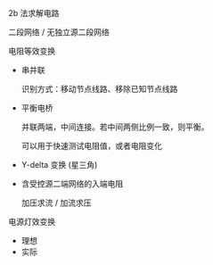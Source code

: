 2b 法求解电路



二段网络 / 无独立源二段网络  



电阻等效变换

- 串并联

  识别方式：移动节点线路、移除已知节点线路

- 平衡电桥

  并联两端，中间连接。若中间两侧比例一致，则平衡。

  可以用于快速测试电阻值，或者电阻变化  

- Y-delta 变换 (星三角)

  

- 含受控源二端网络的入端电阻

  加压求流 / 加流求压  

电源灯效变换

- 理想
- 实际

 